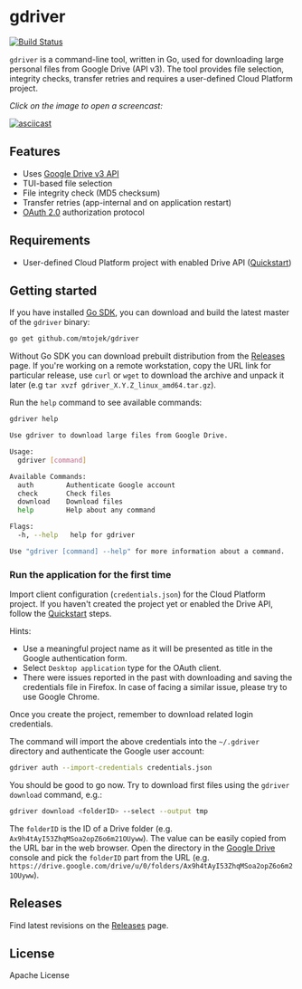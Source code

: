 # gdriver

[![Build Status](https://travis-ci.com/mtojek/gdriver.svg?branch=main)](https://travis-ci.com/mtojek/gdriver)

`gdriver` is a command-line tool, written in Go, used for downloading large personal files from Google Drive (API v3).
The tool provides file selection, integrity checks, transfer retries and requires a user-defined Cloud Platform project. 

_Click on the image to open a screencast:_

[![asciicast](https://asciinema.org/a/372715.png)](https://asciinema.org/a/372715)

## Features

* Uses [Google Drive v3 API](https://developers.google.com/drive/api/v3/about-sdk)
* TUI-based file selection
* File integrity check (MD5 checksum)
* Transfer retries (app-internal and on application restart)
* [OAuth 2.0](https://developers.google.com/drive/api/v3/about-auth#OAuth2Authorizing) authorization protocol

## Requirements

* User-defined Cloud Platform project with enabled Drive API ([Quickstart](https://developers.google.com/drive/api/v3/quickstart/go#step_1_turn_on_the))

## Getting started

If you have installed [Go SDK](https://golang.org/doc/install#download), you can download and build the latest master of the `gdriver` binary:

```bash
go get github.com/mtojek/gdriver
```

Without Go SDK you can download prebuilt distribution from the [Releases](https://github.com/mtojek/gdriver/releases) page.
If you're working on a remote workstation, copy the URL link for particular release, use `curl` or `wget` to download the archive
and unpack it later (e.g `tar xvzf gdriver_X.Y.Z_linux_amd64.tar.gz`).

Run the `help` command to see available commands:

```bash
gdriver help

Use gdriver to download large files from Google Drive.

Usage:
  gdriver [command]

Available Commands:
  auth        Authenticate Google account
  check       Check files
  download    Download files
  help        Help about any command

Flags:
  -h, --help   help for gdriver

Use "gdriver [command] --help" for more information about a command.
```

### Run the application for the first time

Import client configuration (`credentials.json`) for the Cloud Platform project. If you haven't created the project
yet or enabled the Drive API, follow the [Quickstart](https://developers.google.com/drive/api/v3/quickstart/go#step_1_turn_on_the) steps.

Hints:
* Use a meaningful project name as it will be presented as title in the Google authentication form.
* Select `Desktop application` type for the OAuth client.
* There were issues reported in the past with downloading and saving the credentials file in Firefox. In case of facing a similar issue,
please try to use Google Chrome.

Once you create the project, remember to download related login credentials.

The command will import the above credentials into the `~/.gdriver` directory and authenticate the Google user account:

```bash
gdriver auth --import-credentials credentials.json
```

You should be good to go now. Try to download first files using the `gdriver download` command, e.g.:

```bash
gdriver download <folderID> --select --output tmp
```

The `folderID` is the ID of a Drive folder (e.g. `Ax9h4tAyI53ZhqMSoa2opZ6o6m21OUyww`). The value can be easily copied from the
URL bar in the web browser. Open the directory in the [Google Drive](https://drive.google.com/) console and pick
the `folderID` part from the URL (e.g. `https://drive.google.com/drive/u/0/folders/Ax9h4tAyI53ZhqMSoa2opZ6o6m21OUyww`).

## Releases

Find latest revisions on the [Releases](https://github.com/mtojek/gdriver/releases) page.

## License

Apache License